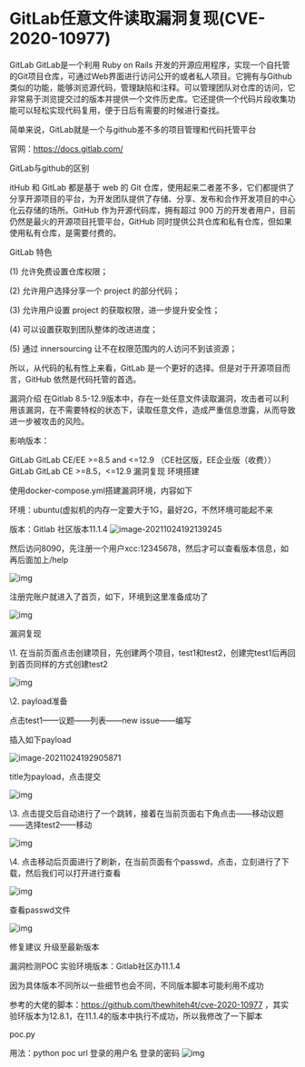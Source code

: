 # GitLab任意文件读取漏洞复现(CVE-2020-10977)

GitLab
GitLab是一个利用 Ruby on Rails 开发的开源应用程序，实现一个自托管的Git项目仓库，可通过Web界面进行访问公开的或者私人项目。它拥有与Github类似的功能，能够浏览源代码，管理缺陷和注释。可以管理团队对仓库的访问，它非常易于浏览提交过的版本并提供一个文件历史库。它还提供一个代码片段收集功能可以轻松实现代码复用，便于日后有需要的时候进行查找。

简单来说，GitLab就是一个与github差不多的项目管理和代码托管平台

官网：https://docs.gitlab.com/

GitLab与github的区别

itHub 和  GitLab 都是基于 web 的 Git 仓库，使用起来二者差不多，它们都提供了分享开源项目的平台，为开发团队提供了存储、分享、发布和合作开发项目的中心化云存储的场所。GitHub 作为开源代码库，拥有超过 900 万的开发者用户，目前仍然是最火的开源项目托管平台，GitHub 同时提供公共仓库和私有仓库，但如果使用私有仓库，是需要付费的。

GitLab 特色

(1) 允许免费设置仓库权限；

(2) 允许用户选择分享一个 project 的部分代码；

(3) 允许用户设置 project 的获取权限，进一步提升安全性；

(4) 可以设置获取到团队整体的改进进度；

(5) 通过 innersourcing 让不在权限范围内的人访问不到该资源；

所以，从代码的私有性上来看，GitLab 是一个更好的选择。但是对于开源项目而言，GitHub 依然是代码托管的首选。

 

漏洞介绍
在Gitlab 8.5-12.9版本中，存在一处任意文件读取漏洞，攻击者可以利用该漏洞，在不需要特权的状态下，读取任意文件，造成严重信息泄露，从而导致进一步被攻击的风险。

影响版本：

GitLab GitLab CE/EE >=8.5 and <=12.9  （CE社区版，EE企业版（收费））
GitLab GitLab CE >=8.5，<=12.9
漏洞复现
环境搭建

使用docker-compose.yml搭建漏洞环境，内容如下

环境：ubuntu(虚拟机的内存一定要大于1G，最好2G，不然环境可能起不来

版本：Gitlab 社区版本11.1.4
![image-20211024192139245](C:\Users\liu\AppData\Roaming\Typora\typora-user-images\image-20211024192139245.png)

然后访问8090，先注册一个用户xcc:12345678，然后才可以查看版本信息，如再后面加上/help

![img](https://img-blog.csdnimg.cn/20210114101413221.png?x-oss-process=image/watermark,type_ZmFuZ3poZW5naGVpdGk,shadow_10,text_aHR0cHM6Ly9ibG9nLmNzZG4ubmV0L3FxXzQ0MTU5MDI4,size_16,color_FFFFFF,t_70)

注册完账户就进入了首页，如下，环境到这里准备成功了

![img](https://img-blog.csdnimg.cn/20210114102858382.png?x-oss-process=image/watermark,type_ZmFuZ3poZW5naGVpdGk,shadow_10,text_aHR0cHM6Ly9ibG9nLmNzZG4ubmV0L3FxXzQ0MTU5MDI4,size_16,color_FFFFFF,t_70)

漏洞复现

\1. 在当前页面点击创建项目，先创建两个项目，test1和test2，创建完test1后再回到首页同样的方式创建test2

![img](https://img-blog.csdnimg.cn/20210114103026834.png?x-oss-process=image/watermark,type_ZmFuZ3poZW5naGVpdGk,shadow_10,text_aHR0cHM6Ly9ibG9nLmNzZG4ubmV0L3FxXzQ0MTU5MDI4,size_16,color_FFFFFF,t_70)

\2. payload准备

点击test1——议题——列表——new issue——编写

插入如下payload

![image-20211024192905871](C:\Users\liu\AppData\Roaming\Typora\typora-user-images\image-20211024192905871.png)

title为payload，点击提交

![img](https://img-blog.csdnimg.cn/20210114103434267.png?x-oss-process=image/watermark,type_ZmFuZ3poZW5naGVpdGk,shadow_10,text_aHR0cHM6Ly9ibG9nLmNzZG4ubmV0L3FxXzQ0MTU5MDI4,size_16,color_FFFFFF,t_70)

\3. 点击提交后自动进行了一个跳转，接着在当前页面右下角点击——移动议题——选择test2——移动

![img](https://img-blog.csdnimg.cn/20210114103553598.png?x-oss-process=image/watermark,type_ZmFuZ3poZW5naGVpdGk,shadow_10,text_aHR0cHM6Ly9ibG9nLmNzZG4ubmV0L3FxXzQ0MTU5MDI4,size_16,color_FFFFFF,t_70)

\4. 点击移动后页面进行了刷新，在当前页面有个passwd，点击，立刻进行了下载，然后我们可以打开进行查看

![img](https://img-blog.csdnimg.cn/20210114103804653.png?x-oss-process=image/watermark,type_ZmFuZ3poZW5naGVpdGk,shadow_10,text_aHR0cHM6Ly9ibG9nLmNzZG4ubmV0L3FxXzQ0MTU5MDI4,size_16,color_FFFFFF,t_70)

查看passwd文件

![img](https://img-blog.csdnimg.cn/2021011410390422.png?x-oss-process=image/watermark,type_ZmFuZ3poZW5naGVpdGk,shadow_10,text_aHR0cHM6Ly9ibG9nLmNzZG4ubmV0L3FxXzQ0MTU5MDI4,size_16,color_FFFFFF,t_70)

修复建议
升级至最新版本

 

漏洞检测POC
实验环境版本：Gitlab社区办11.1.4

因为具体版本不同所以一些细节也会不同，不同版本脚本可能利用不成功

参考的大佬的脚本：https://github.com/thewhiteh4t/cve-2020-10977 ，其实验环版本为12.8.1，在11.1.4的版本中执行不成功，所以我修改了一下脚本

poc.py

用法：python poc url  登录的用户名 登录的密码
![img](https://img-blog.csdnimg.cn/20210115102446477.png?x-oss-process=image/watermark,type_ZmFuZ3poZW5naGVpdGk,shadow_10,text_aHR0cHM6Ly9ibG9nLmNzZG4ubmV0L3FxXzQ0MTU5MDI4,size_16,color_FFFFFF,t_70)

